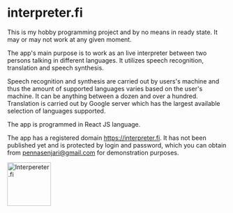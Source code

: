 # interpreter.fi
This is my hobby programming project and by no means in ready state. It may or may not work at any given moment.

The app's main purpose is to work as an live interpreter between two persons talking in different languages. It utilizes speech recognition, translation and speech synthesis.

Speech recognition and synthesis are carried out by users's machine and thus the amount of supported languages varies based on the user's machine. It can be anything between a dozen and over a hundred. Translation is carried out by Google server which has the largest available selection of languages supported.

The app is programmed in React JS language.

The app has a registered domain https://interpreter.fi. It has not been published yet and is protected by login and password, which you can obtain from pennasenjari@gmail.com for demonstration purposes.

<img src="/interpreter.fi.jpg" alt="Interpereter.fi" style="height: 100px; width:100px;"/>